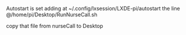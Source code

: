 Autostart is set adding at 
~/.config/lxsession/LXDE-pi/autostart
the line
@/home/pi/Desktop/RunNurseCall.sh

copy that file from nurseCall to Desktop


